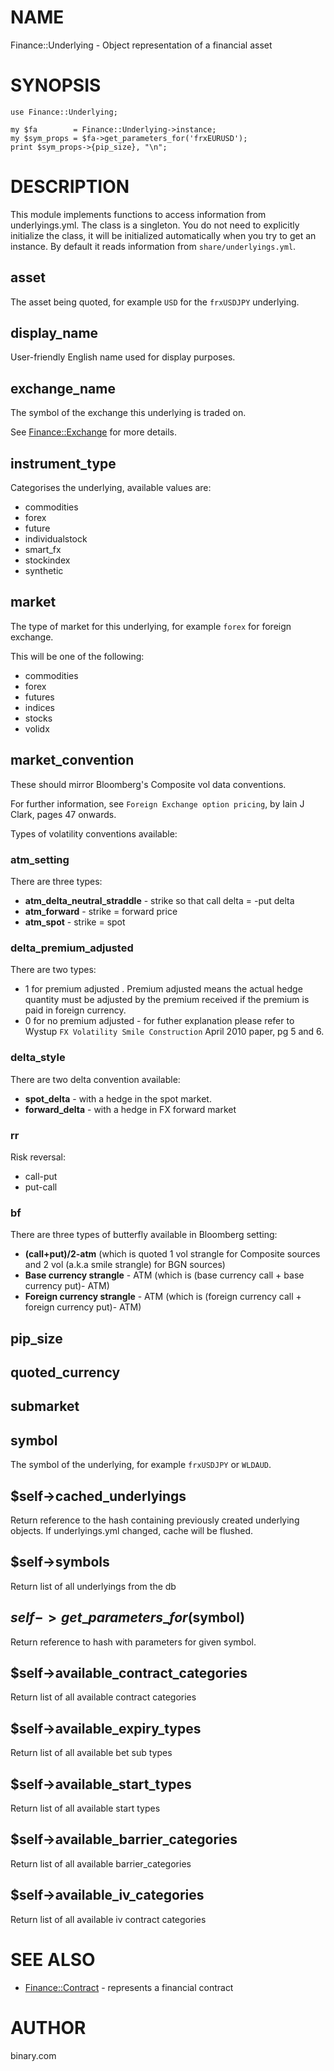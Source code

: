# NAME

Finance::Underlying - Object representation of a financial asset

# SYNOPSIS

    use Finance::Underlying;

    my $fa        = Finance::Underlying->instance;
    my $sym_props = $fa->get_parameters_for('frxEURUSD');
    print $sym_props->{pip_size}, "\n";

# DESCRIPTION

This module implements functions to access information from
underlyings.yml.  The class is a singleton. You do not need to
explicitly initialize the class, it will be initialized automatically
when you try to get an instance. By default it reads information
from `share/underlyings.yml`.

## asset

The asset being quoted, for example `USD` for the `frxUSDJPY` underlying.

## display\_name

User-friendly English name used for display purposes.

## exchange\_name

The symbol of the exchange this underlying is traded on.

See [Finance::Exchange](https://metacpan.org/pod/Finance::Exchange) for more details.

## instrument\_type

Categorises the underlying, available values are:

- commodities
- forex
- future
- individualstock
- smart\_fx
- stockindex
- synthetic

## market

The type of market for this underlying, for example `forex` for foreign exchange.

This will be one of the following:

- commodities
- forex
- futures
- indices
- stocks
- volidx

## market\_convention

These should mirror Bloomberg's Composite vol data conventions.

For further information, see `Foreign Exchange option pricing`, by Iain J Clark, pages
47 onwards.

Types of volatility conventions available:

### atm\_setting

There are three types:

- **atm\_delta\_neutral\_straddle** - strike so that call delta = -put delta
- **atm\_forward** - strike = forward price
- **atm\_spot** - strike = spot

### delta\_premium\_adjusted

There are two types:

- 1 for premium adjusted . Premium adjusted means the actual hedge
quantity must be adjusted by the premium received if the premium is
paid in foreign currency.
- 0 for no premium adjusted - for futher explanation please refer to Wystup `FX Volatility Smile Construction` April 2010 paper, pg 5 and 6.

### delta\_style

There are two delta convention available:

- **spot\_delta** - with a hedge in the spot market.
- **forward\_delta** - with a hedge in FX forward market

### rr

Risk reversal:

- call-put
- put-call

### bf

There are three types of butterfly available in Bloomberg setting:

- **(call+put)/2-atm**  (which is quoted 1 vol strangle for Composite
sources and 2 vol (a.k.a smile strangle) for BGN sources)
- **Base currency strangle** - ATM (which is (base currency call + base
currency put)- ATM)
- **Foreign currency strangle** - ATM (which is (foreign currency call +
foreign currency put)- ATM)

## pip\_size

## quoted\_currency

## submarket

## symbol

The symbol of the underlying, for example `frxUSDJPY` or `WLDAUD`.

## $self->cached\_underlyings

Return reference to the hash containing previously created underlying objects.
If underlyings.yml changed, cache will be flushed.

## $self->symbols

Return list of all underlyings from the db

## $self->get\_parameters\_for($symbol)

Return reference to hash with parameters for given symbol.

## $self->available\_contract\_categories

Return list of all available contract categories

## $self->available\_expiry\_types

Return list of all available bet sub types

## $self->available\_start\_types

Return list of all available start types

## $self->available\_barrier\_categories

Return list of all available barrier\_categories

## $self->available\_iv\_categories

Return list of all available iv contract categories

# SEE ALSO

- [Finance::Contract](https://metacpan.org/pod/Finance::Contract) - represents a financial contract

# AUTHOR

binary.com
